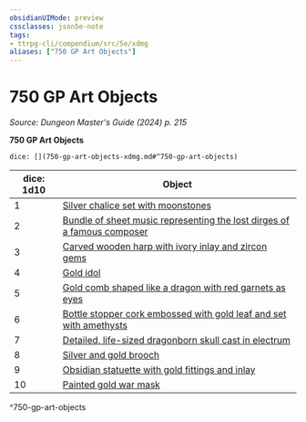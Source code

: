 ```yaml
---
obsidianUIMode: preview
cssclasses: json5e-note
tags:
- ttrpg-cli/compendium/src/5e/xdmg
aliases: ["750 GP Art Objects"]
---
```

# 750 GP Art Objects
*Source: Dungeon Master's Guide (2024) p. 215* 

**750 GP Art Objects**

`dice: [](750-gp-art-objects-xdmg.md#^750-gp-art-objects)`

| dice: 1d10 | Object |
|------------|--------|
| 1 | [Silver chalice set with moonstones](3-Mechanics/CLI/items/silver-chalice-set-with-moonstones-xdmg.md) |
| 2 | [Bundle of sheet music representing the lost dirges of a famous composer](3-Mechanics/CLI/items/bundle-of-sheet-music-representing-the-lost-dirges-of-a-famous-composer-xdmg.md) |
| 3 | [Carved wooden harp with ivory inlay and zircon gems](3-Mechanics/CLI/items/carved-wooden-harp-with-ivory-inlay-and-zircon-gems-xdmg.md) |
| 4 | [Gold idol](3-Mechanics/CLI/items/gold-idol-xdmg.md) |
| 5 | [Gold comb shaped like a dragon with red garnets as eyes](3-Mechanics/CLI/items/gold-comb-shaped-like-a-dragon-with-red-garnets-as-eyes-xdmg.md) |
| 6 | [Bottle stopper cork embossed with gold leaf and set with amethysts](3-Mechanics/CLI/items/bottle-stopper-cork-embossed-with-gold-leaf-and-set-with-amethysts-xdmg.md) |
| 7 | [Detailed, life-sized dragonborn skull cast in electrum](3-Mechanics/CLI/items/detailed-life-sized-dragonborn-skull-cast-in-electrum-xdmg.md) |
| 8 | [Silver and gold brooch](3-Mechanics/CLI/items/silver-and-gold-brooch-xdmg.md) |
| 9 | [Obsidian statuette with gold fittings and inlay](3-Mechanics/CLI/items/obsidian-statuette-with-gold-fittings-and-inlay-xdmg.md) |
| 10 | [Painted gold war mask](3-Mechanics/CLI/items/painted-gold-war-mask-xdmg.md) |
^750-gp-art-objects